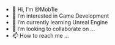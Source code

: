 - 👋 Hi, I’m @Mob1le
- 👀 I’m interested in Game Development
- 🌱 I’m currently learning Unreal Engine
- 💞️ I’m looking to collaborate on ...
- 📫 How to reach me ...

<!---
Mob1le/Mob1le is a ✨ special ✨ repository because its `README.md` (this file) appears on your GitHub profile.
You can click the Preview link to take a look at your changes.
--->
